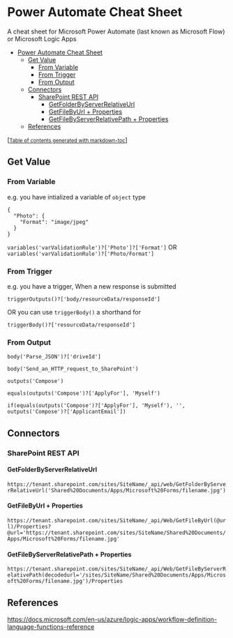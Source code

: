 # Power Automate Cheat Sheet
A cheat sheet for Microsoft Power Automate (last known as Microsoft Flow) or Microsoft Logic Apps

- [Power Automate Cheat Sheet](#power-automate-cheat-sheet)
  * [Get Value](#get-value)
    + [From Variable](#from-variable)
    + [From Trigger](#from-trigger)
    + [From Output](#from-output)
  * [Connectors](#connectors)
    + [SharePoint REST API](#sharepoint-rest-api)
      - [GetFolderByServerRelativeUrl](#getfolderbyserverrelativeurl)
      - [GetFileByUrl + Properties](#getfilebyurl--properties)
      - [GetFileByServerRelativePath + Properties](#getfilebyserverrelativepath--properties)
  * [References](#references)


[<small><a href='http://ecotrust-canada.github.io/markdown-toc/'>Table of contents generated with markdown-toc</a></small>]

## Get Value

### From Variable
e.g. you have intialized a variable of `object` type
```
{
  "Photo": {
    "Format": "image/jpeg"
  }
}
```
`variables('varValidationRule')?['Photo']?['Format']`
OR
`variables('varValidationRule')?['Photo/Format']`


### From Trigger
e.g. you have a trigger, 
When a new response is submitted

`triggerOutputs()?['body/resourceData/responseId']`

OR you can use `triggerBody()` a shorthand for

`triggerBody()?['resourceData/responseId']`


### From Output

`body('Parse_JSON')?['driveId']`

`body('Send_an_HTTP_request_to_SharePoint')`

`outputs('Compose')`

`equals(outputs('Compose')?['ApplyFor'], 'Myself')`

`if(equals(outputs('Compose')?['ApplyFor'], 'Myself'), '', outputs('Compose')?['ApplicantEmail'])`


## Connectors

### SharePoint REST API

#### GetFolderByServerRelativeUrl

`https://tenant.sharepoint.com/sites/SiteName/_api/web/GetFolderByServerRelativeUrl('Shared%20Documents/Apps/Microsoft%20Forms/filename.jpg')`

#### GetFileByUrl + Properties

`https://tenant.sharepoint.com/sites/SiteName/_api/Web/GetFileByUrl(@url)/Properties?@url='https://tenant.sharepoint.com/sites/SiteName/Shared%20Documents/Apps/Microsoft%20Forms/filename.jpg'`

#### GetFileByServerRelativePath + Properties

`https://tenant.sharepoint.com/sites/SiteName/_api/Web/GetFileByServerRelativePath(decodedurl='/sites/SiteName/Shared%20Documents/Apps/Microsoft%20Forms/filename.jpg')/Properties`


## References
https://docs.microsoft.com/en-us/azure/logic-apps/workflow-definition-language-functions-reference
